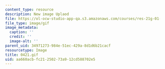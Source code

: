 ```yaml
---
content_type: resource
description: New image Uplaod
file: https://ol-ocw-studio-app-qa.s3.amazonaws.com/courses/res-21g-01-kana-spring-2010/aa660acbfc21250273a912cd588702e5_0421.gif
file_type: image/gif
image_metadata:
  caption: ''
  credit: ''
  image-alt: ''
parent_uid: 34971273-984e-51ec-429a-8d1d6b21cacf
resourcetype: Image
title: 0421.gif
uid: aa660acb-fc21-2502-73a9-12cd588702e5
---
```

